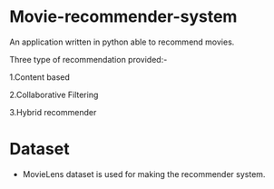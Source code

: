 # Movie-recommender-system
An application written in python able to recommend movies.

Three type of recommendation provided:-

1.Content based

2.Collaborative Filtering

3.Hybrid recommender

# Dataset

* MovieLens dataset is used for making the recommender system.

